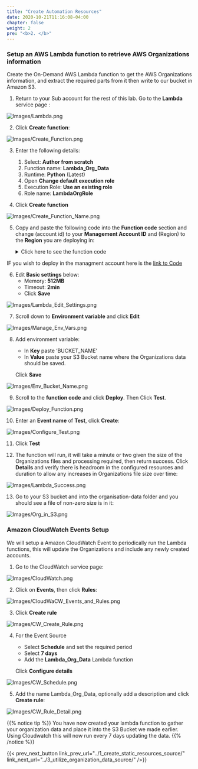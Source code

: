 ```yaml
---
title: "Create Automation Resources"
date: 2020-10-21T11:16:08-04:00
chapter: false
weight: 2
pre: "<b>2. </b>"
---
```


### Setup an AWS Lambda function to retrieve AWS Organizations information

Create the On-Demand AWS Lambda function to get the AWS Organizations information, and extract the required parts from it then write to our bucket in Amazon S3. 

1.	Return to your Sub account for the rest of this lab. Go to the **Lambda** service page :

![Images/Lambda.png](/Cost/300_Organization_Data_CUR_Connection/Images/Lambda.png)

2.	Click **Create function**:

![Images/Create_Function.png](/Cost/300_Organization_Data_CUR_Connection/Images/Create_Function.png)

3.	Enter the following details:
    1.	Select: **Author from scratch**
    2.	Function name: **Lambda_Org_Data**
    3.	Runtime: **Python** (Latest)
    4.	Open **Change default execution role**
    5.  Execution Role: **Use an existing role**
    6.	Role name: **LambdaOrgRole**

4.	Click **Create function**

![Images/Create_Function_Name.png](/Cost/300_Organization_Data_CUR_Connection/Images/Create_Function_Name.png)

5.	Copy and paste the following code into the **Function code** section and change (account id) to your **Management Account ID** and (Region) to the **Region** you are deploying in:

    <details>
    <summary> Click here to see the function code</summary>
        
        #!/usr/bin/env python3
    
        import argparse
        import boto3
        from botocore.exceptions import ClientError
        from botocore.client import Config
        import os
        
        def list_accounts():
            bucket = os.environ["BUCKET_NAME"] #Using environment variables below the Lambda will use your S3 bucket

            sts_connection = boto3.client('sts')
            acct_b = sts_connection.assume_role(
                RoleArn="arn:aws:iam::(account id):role/OrganizationLambdaAccessRole",
                RoleSessionName="cross_acct_lambda"
            )
            
            ACCESS_KEY = acct_b['Credentials']['AccessKeyId']
            SECRET_KEY = acct_b['Credentials']['SecretAccessKey']
            SESSION_TOKEN = acct_b['Credentials']['SessionToken']

            # create service client using the assumed role credentials
            client = boto3.client(
                "organizations", region_name="us-east-1", #Using the Organizations client to get the data. This MUST be us-east-1 regardless of region you have the Lamda in
                aws_access_key_id=ACCESS_KEY,
                aws_secret_access_key=SECRET_KEY,
                aws_session_token=SESSION_TOKEN,
            )

            
            paginator = client.get_paginator("list_accounts") #Paginator for a large list of accounts
            response_iterator = paginator.paginate()
            with open('/tmp/org.csv', 'w') as f: # Saving in the temporay folder in the lambda

                for response in response_iterator: # extracts the needed info
                    for account in response["Accounts"]:
                        aid = account["Id"]
                        name = account["Name"]
                        time = account["JoinedTimestamp"]
                        status = account["Status"]
                        line = "%s, %s, %s, %s\n" % (aid, name, time, status)
                        f.write(line)
            print("respose gathered")

            try:
                s3 = boto3.client('s3', '(Region)',
                                config=Config(s3={'addressing_style': 'path'}))
                s3.upload_file(
                    '/tmp/org.csv', bucket, "organisation-data/org.csv") #uploading the file with the data to s3
                print("org data in s3")
            except Exception as e:
                print(e)

        def lambda_handler(event, context):
            list_accounts()


    </details>

IF you wish to deploy in the managment account here is the [link to Code](/Cost/300_CUR_Queries/Code/Analytics/org_data_man.sql)


6.	Edit **Basic settings** below:
    -	Memory: **512MB**
    -	Timeout: **2min**
    -	Click **Save**


![Images/Lambda_Edit_Settings.png](/Cost/300_Organization_Data_CUR_Connection/Images/Lambda_Edit_Settings.png)

7.	Scroll down to **Environment variable** and click **Edit**

![Images/Manage_Env_Vars.png](/Cost/300_Organization_Data_CUR_Connection/Images/Manage_Env_Vars.png)

8.	Add environment variable:
    - In **Key** paste ‘BUCKET_NAME’ 
    - In **Value** paste your S3 Bucket name where the Organizations data should be saved. 
 
    Click **Save**

![Images/Env_Bucket_Name.png](/Cost/300_Organization_Data_CUR_Connection/Images/Env_Bucket_Name.png)

9.	Scroll to the **function code**  and click **Deploy**. Then Click **Test**.

![Images/Deploy_Function.png](/Cost/300_Organization_Data_CUR_Connection/Images/Deploy_Function.png)

10.	Enter an **Event name** of **Test**, click **Create**:

![Images/Configure_Test.png](/Cost/300_Organization_Data_CUR_Connection/Images/Configure_Test.png)

11.	Click **Test**

12.	The function will run, it will take a minute or two given the size of the Organizations files and processing required, then return success. Click **Details** and verify there is headroom in the configured resources and duration to allow any increases in Organizations file size over time:

![Images/Lambda_Success.png](/Cost/300_Organization_Data_CUR_Connection/Images/Lambda_Success.png)

13.	Go to your S3 bucket and into the organisation-data folder and you should see a file of non-zero size is in it:

![Images/Org_in_S3.png](/Cost/300_Organization_Data_CUR_Connection/Images/Org_in_S3.png)


### Amazon CloudWatch Events Setup

We will setup a Amazon CloudWatch Event to periodically run the Lambda functions, this will update the Organizations and include any newly created accounts.

1.	Go to the CloudWatch service page:

![Images/CloudWatch.png](/Cost/300_Organization_Data_CUR_Connection/Images/CloudWatch.png)

2.	Click on **Events**, then click **Rules**:

![Images/CloudWaCW_Events_and_Rules.png](/Cost/300_Organization_Data_CUR_Connection/Images/CW_Events_and_Rules.png)

3.	Click **Create rule**

![Images/CW_Create_Rule.png](/Cost/300_Organization_Data_CUR_Connection/Images/CW_Create_Rule.png)

4.	For the Event Source
    - Select **Schedule** and set the required period
    - Select **7 days**
    - Add the **Lambda_Org_Data** Lambda function

    Click **Configure details**

![Images/CW_Schedule.png](/Cost/300_Organization_Data_CUR_Connection/Images/CW_Schedule.png)

5.	Add the name Lambda_Org_Data, optionally add a description and click **Create rule**:

![Images/CW_Rule_Detail.png](/Cost/300_Organization_Data_CUR_Connection/Images/CW_Rule_Detail.png)

{{% notice tip %}}
You have now created your lambda function  to gather your organization data and place it into the S3 Bucket we made earlier. Using Cloudwatch this will now run every 7 days updating  the data. 
{{% /notice %}}


{{< prev_next_button link_prev_url="../1_create_static_resources_source/" link_next_url="../3_utilize_organization_data_source/" />}}
